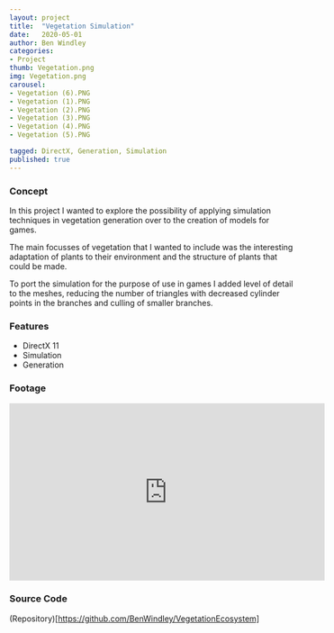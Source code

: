 ```yaml
---
layout: project
title:  "Vegetation Simulation"
date:   2020-05-01
author: Ben Windley
categories:
- Project
thumb: Vegetation.png
img: Vegetation.png
carousel:
- Vegetation (6).PNG
- Vegetation (1).PNG
- Vegetation (2).PNG
- Vegetation (3).PNG
- Vegetation (4).PNG
- Vegetation (5).PNG

tagged: DirectX, Generation, Simulation
published: true
---
```


### Concept
In this project I wanted to explore the possibility of applying simulation techniques in vegetation generation over to the creation of models for games.

The main focusses of vegetation that I wanted to include was the interesting adaptation of plants to their environment and the structure of plants that could be made.

To port the simulation for the purpose of use in games I added level of detail to the meshes, reducing the number of triangles with decreased cylinder points in the branches and culling of smaller branches.

### Features

- DirectX 11
- Simulation
- Generation

### Footage

<p style="text-align: center">
<iframe width="560" height="315" src="https://www.youtube.com/embed/wED3avQqNmw?rel=0&amp;showinfo=0" frameborder="0" allow="autoplay; encrypted-media" allowfullscreen></iframe>
</p>

### Source Code

(Repository)[https://github.com/BenWindley/VegetationEcosystem]
